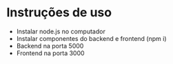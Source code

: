 # Instruções de uso
- Instalar node.js no computador
- Instalar componentes do backend e frontend (npm i)
- Backend na porta 5000
- Frontend na porta 3000
